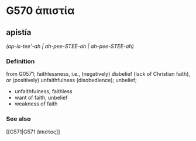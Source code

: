 # G570 ἀπιστία

## apistía

_(ap-is-tee'-ah | ah-pee-STEE-ah | ah-pee-STEE-ah)_

### Definition

from G0571; faithlessness, i.e., (negatively) disbelief (lack of Christian faith), or (positively) unfaithfulness (disobedience); unbelief; 

- unfaithfulness, faithless
- want of faith, unbelief
- weakness of faith

### See also

[[G571|G571 ἄπιστος]]
